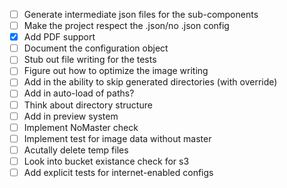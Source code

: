 * [ ] Generate intermediate json files for the sub-components
* [ ] Make the project respect the .json/no .json config
* [X] Add PDF support
* [ ] Document the configuration object
* [ ] Stub out file writing for the tests
* [ ] Figure out how to optimize the image writing
* [ ] Add in the ability to skip generated directories (with override)
* [ ] Add in auto-load of paths?
* [ ] Think about directory structure
* [ ] Add in preview system
* [ ] Implement NoMaster check
* [ ] Implement test for image data without master
* [ ] Acutally delete temp files
* [ ] Look into bucket existance check for s3
* [ ] Add explicit tests for internet-enabled configs